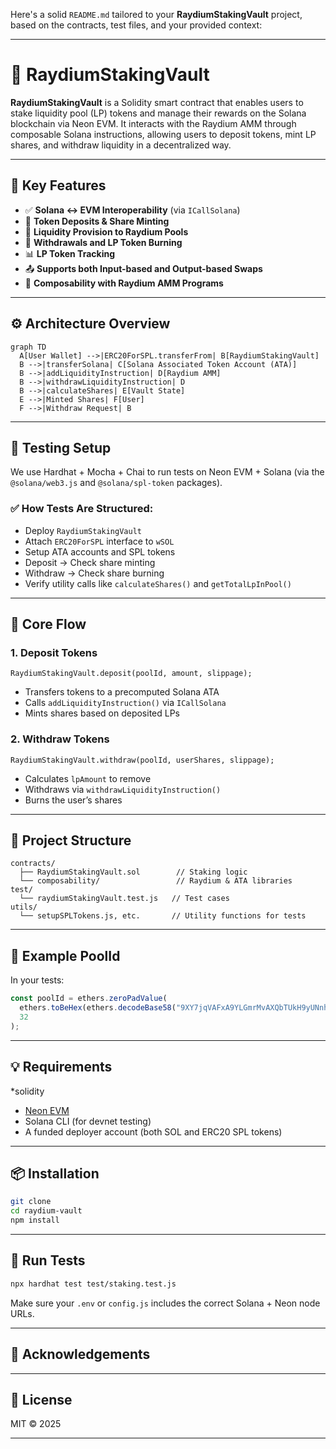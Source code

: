 Here's a solid `README.md` tailored to your **RaydiumStakingVault** project, based on the contracts, test files, and your provided context:

---

# 🧱 RaydiumStakingVault

**RaydiumStakingVault** is a Solidity smart contract that enables users to stake liquidity pool (LP) tokens and manage their rewards on the Solana blockchain via Neon EVM. It interacts with the Raydium AMM through composable Solana instructions, allowing users to deposit tokens, mint LP shares, and withdraw liquidity in a decentralized way.

---

## 📌 Key Features

* ✅ **Solana ↔ EVM Interoperability** (via `ICallSolana`)
* 🧪 **Token Deposits & Share Minting**
* 🔁 **Liquidity Provision to Raydium Pools**
* 💸 **Withdrawals and LP Token Burning**
* 📊 **LP Token Tracking**
* 📤 **Supports both Input-based and Output-based Swaps**
* 🧱 **Composability with Raydium AMM Programs**

---

## ⚙️ Architecture Overview

```mermaid
graph TD
  A[User Wallet] -->|ERC20ForSPL.transferFrom| B[RaydiumStakingVault]
  B -->|transferSolana| C[Solana Associated Token Account (ATA)]
  B -->|addLiquidityInstruction| D[Raydium AMM]
  B -->|withdrawLiquidityInstruction| D
  B -->|calculateShares| E[Vault State]
  E -->|Minted Shares| F[User]
  F -->|Withdraw Request| B
```

---

## 🧪 Testing Setup

We use Hardhat + Mocha + Chai to run tests on Neon EVM + Solana (via the `@solana/web3.js` and `@solana/spl-token` packages).

### ✅ How Tests Are Structured:

* Deploy `RaydiumStakingVault`
* Attach `ERC20ForSPL` interface to `wSOL`
* Setup ATA accounts and SPL tokens
* Deposit → Check share minting
* Withdraw → Check share burning
* Verify utility calls like `calculateShares()` and `getTotalLpInPool()`

---

## 🔁 Core Flow

### 1. **Deposit Tokens**

```solidity
RaydiumStakingVault.deposit(poolId, amount, slippage);
```

* Transfers tokens to a precomputed Solana ATA
* Calls `addLiquidityInstruction()` via `ICallSolana`
* Mints shares based on deposited LPs

### 2. **Withdraw Tokens**

```solidity
RaydiumStakingVault.withdraw(poolId, userShares, slippage);
```

* Calculates `lpAmount` to remove
* Withdraws via `withdrawLiquidityInstruction()`
* Burns the user’s shares

---

## 📁 Project Structure

```
contracts/
  ├── RaydiumStakingVault.sol        // Staking logic
  └── composability/                 // Raydium & ATA libraries
test/
  └── raydiumStakingVault.test.js   // Test cases
utils/
  └── setupSPLTokens.js, etc.       // Utility functions for tests
```

---

## 🧪 Example PoolId

In your tests:

```js
const poolId = ethers.zeroPadValue(
  ethers.toBeHex(ethers.decodeBase58("9XY7jqVAFxA9YLGmrMvAXQbTUkH9yUNnhYkG84YkPMfG")),
  32
);
```

---

## 💡 Requirements

*solidity 
* [Neon EVM](https://neonlabs.org/)
* Solana CLI (for devnet testing)
* A funded deployer account (both SOL and ERC20 SPL tokens)

---

## 📦 Installation

```bash
git clone 
cd raydium-vault
npm install
```

---

## 🚀 Run Tests

```bash
npx hardhat test test/staking.test.js
```

Make sure your `.env` or `config.js` includes the correct Solana + Neon node URLs.

---

## 🙏 Acknowledgements


---

## 📜 License

MIT © 2025

---


